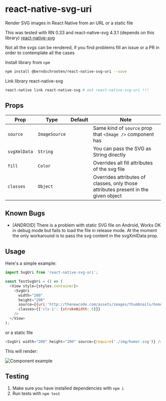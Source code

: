# react-native-svg-uri
Render SVG images in React Native from an URL or a static file

This was tested with RN 0.33 and react-native-svg 4.3.1 (depends on this library)
[react-native-svg](https://github.com/react-native-community/react-native-svg)


Not all the svgs can be rendered, if you find problems fill an issue or a PR in
order to contemplate all the cases

Install library from `npm`

```bash
npm install @berndschrooten/react-native-svg-uri --save
```

Link library react-native-svg

```bash
react-native link react-native-svg # not react-native-svg-uri !!!
```

## Props

| Prop | Type | Default | Note |
|---|---|---|---|
| `source` | `ImageSource` |  | Same kind of `source` prop that `<Image />` component has
| `svgXmlData` | `String` |  | You can pass the SVG as String directly
| `fill` | `Color` |  | Overrides all fill attributes of the svg file
| `classes` | `Object` |  | Overrides attributes of classes, only those attributes present in the given object

## Known Bugs

- [ANDROID] There is a problem with static SVG file on Android,
  Works OK in debug mode but fails to load the file in release mode.
  At the moment the only workaround is to pass the svg content in the svgXmlData prop.

## <a name="Usage">Usage</a>

Here's a simple example:

```javascript
import SvgUri from 'react-native-svg-uri';

const TestSvgUri = () => (
  <View style={styles.container}>
    <SvgUri
      width="200"
      height="200"
      source={{uri:'http://thenewcode.com/assets/images/thumbnails/homer-simpson.svg'}}
      classes={{'cls-1': {strokeWidth: 5}}}
    />
  </View>
);
```

or a static file

```javascript
<SvgUri width="200" height="200" source={require('./img/homer.svg')} />
```

This will render:

![Component example](./screenshoots/sample.png)

## Testing
1. Make sure you have installed dependencies with `npm i`
2. Run tests with `npm test`
